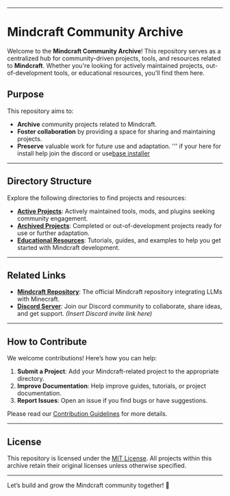 
---

# **Mindcraft Community Archive**

Welcome to the **Mindcraft Community Archive**! This repository serves as a centralized hub for community-driven projects, tools, and resources related to **Mindcraft**. Whether you're looking for actively maintained projects, out-of-development tools, or educational resources, you'll find them here.

## **Purpose**
This repository aims to:
- **Archive** community projects related to Mindcraft.
- **Foster collaboration** by providing a space for sharing and maintaining projects.
- **Preserve** valuable work for future use and adaptation.
  '''
  if your here for install help
  join the discord or use[base installer](Installers/installers.md)

---

## **Directory Structure**
Explore the following directories to find projects and resources:

- **[Active Projects](activeprojects)**: Actively maintained tools, mods, and plugins seeking community engagement.
- **[Archived Projects](archived_projects)**: Completed or out-of-development projects ready for use or further adaptation.
- **[Educational Resources](Links.md)**: Tutorials, guides, and examples to help you get started with Mindcraft development.

---

## **Related Links**
- **[Mindcraft Repository](https://github.com/kolbytn/mindcraft)**: The official Mindcraft repository integrating LLMs with Minecraft.
- **[Discord Server](https://discord.gg/RVRzqZGsyS)**: Join our Discord community to collaborate, share ideas, and get support. *(Insert Discord invite link here)*

---

## **How to Contribute**
We welcome contributions! Here’s how you can help:
1. **Submit a Project**: Add your Mindcraft-related project to the appropriate directory.
2. **Improve Documentation**: Help improve guides, tutorials, or project documentation.
3. **Report Issues**: Open an issue if you find bugs or have suggestions.

Please read our [Contribution Guidelines](CONTRIBUTING.md) for more details.

---

## **License**
This repository is licensed under the [MIT License](LICENSE). All projects within this archive retain their original licenses unless otherwise specified.

---

Let’s build and grow the Mindcraft community together! 🚀
